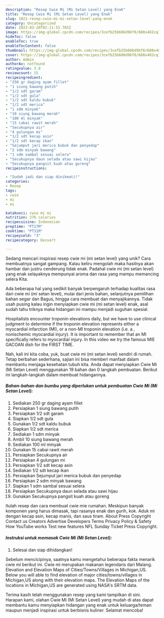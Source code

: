 ```yaml
---
description: "Resep Cwie Mi (Mi Setan Level) yang Enak"
title: "Resep Cwie Mi (Mi Setan Level) yang Enak"
slug: 1021-resep-cwie-mi-mi-setan-level-yang-enak
category: Uncategorized
date: 2023-03-20T02:11:53.765Z
image: https://img-global.cpcdn.com/recipes/3cefb25b606d9bf8/680x482cq70/cwie-mi-mi-setan-level-foto-resep-utama.jpg
hideToc: false
enableToc: true
enableTocContent: false
thumbnail: https://img-global.cpcdn.com/recipes/3cefb25b606d9bf8/680x482cq70/cwie-mi-mi-setan-level-foto-resep-utama.jpg
cover: https://img-global.cpcdn.com/recipes/3cefb25b606d9bf8/680x482cq70/cwie-mi-mi-setan-level-foto-resep-utama.jpg
author: Admin
authorAv: notfound
ratingvalue: 3.9
reviewcount: 15
recipeingredient:
- "250 gr daging ayam fillet"
- "1 siung bawang putih"
- "1/2 sdt garam"
- "1/2 sdt gula"
- "1/2 sdt kaldu bubuk"
- "1/2 sdt merica"
- "1 sdm minyak"
- "10 siung bawang merah"
- "100 ml minyak"
- "15 cabai rawit merah"
- "Secukupnya air"
- "4 gulungan mi"
- "1/2 sdt kecap asin"
- "1/2 sdt kecap ikan"
- "Sejumput jari merica bubuk dan penyedap"
- "2 sdm minyak bawang"
- "1 sdm sambal sesuai selera"
- "Secukupnya daun selada atau sawi hijau"
- "Secukupnya pangsit kuah atau goreng"
recipeinstructions:

- "Sudah jadi dan siap dinikmati!"
categories:
- Resep
tags:
- cwie
- mi
- mi

katakunci: cwie mi mi 
nutrition: 276 calories
recipecuisine: Indonesian
preptime: "PT17M"
cooktime: "PT31M"
recipeyield: "3"
recipecategory: Dessert

---
```





Sedang mencari inspirasi resep cwie mi (mi setan level) yang unik? Cara membuatnya sangat gampang. Kalau keliru mengolah maka hasilnya akan hambar dan justru cenderung tidak enak. Padahal cwie mi (mi setan level) yang enak selayaknya mempunyai aroma dan rasa yang mampu memancing selera Kita.





Ada beberapa hal yang sedikit banyak berpengaruh terhadap kualitas rasa dari cwie mi (mi setan level), mulai dari jenis bahan, selanjutnya pemilihan bahan segar dan Bagus, hingga cara membuat dan menyajikannya. Tidak usah pusing kalau ingin menyiapkan cwie mi (mi setan level) enak,      asal sudah tahu triknya maka hidangan ini mampu menjadi suguhan spesial.














Hospitalists encounter troponin elevations daily, but we have to use clinical judgment to determine if the troponin elevation represents either a myocardial infarction (MI), or a non-MI troponin elevation (i.e. a , nonischemic myocardial injury). It is important to remember that an MI specifically refers to myocardial injury. In this video we try the famous MIE GACOAN dish for the FIRST TIME.






Nah, kali ini kita coba, yuk, buat cwie mi (mi setan level) sendiri di rumah. Tetap berbahan sederhana, sajian ini bisa memberi manfaat dalam membantu menjaga kesehatan tubuh kita. Anda dapat menyiapkan Cwie Mi (Mi Setan Level) menggunakan 19 bahan dan 0 langkah pembuatan. Berikut ini langkah-langkah dalam membuat hidangannya.

<!--inarticleads1-->

##### Bahan-bahan dan bumbu yang diperlukan untuk pembuatan Cwie Mi (Mi Setan Level):

1. Sediakan 250 gr daging ayam fillet
1. Persiapkan 1 siung bawang putih
1. Persiapkan 1/2 sdt garam
1. Siapkan 1/2 sdt gula
1. Gunakan 1/2 sdt kaldu bubuk
1. Siapkan 1/2 sdt merica
1. Sediakan 1 sdm minyak
1. Ambil 10 siung bawang merah
1. Sediakan 100 ml minyak
1. Gunakan 15 cabai rawit merah
1. Persiapkan Secukupnya air
1. Persiapkan 4 gulungan mi
1. Persiapkan 1/2 sdt kecap asin
1. Sediakan 1/2 sdt kecap ikan
1. Persiapkan Sejumput jari merica bubuk dan penyedap
1. Persiapkan 2 sdm minyak bawang
1. Siapkan 1 sdm sambal sesuai selera
1. Persiapkan Secukupnya daun selada atau sawi hijau
1. Gunakan Secukupnya pangsit kuah atau goreng


Itulah resep dan cara membuat cwie mie rumahan. Meskipun banyak komponen yang harus dimasak, tapi rasanya enak dan gurih, kok. Aduk mi dengan kecap asin, kecap manis, dan saus tiram. About Press Copyright Contact us Creators Advertise Developers Terms Privacy Policy &amp; Safety How YouTube works Test new features NFL Sunday Ticket Press Copyright. 

<!--inarticleads2-->

##### Instruksi untuk memasak Cwie Mi (Mi Setan Level):


1. Selesai dan siap dihidangkan!

Sebelum mencicipinya, saatnya kamu mengetahui beberapa fakta menarik cwie mi berikut ini. Cwie mi merupakan makanan legendaris dari Malang. Elevation and Elevation Maps of Cities/Towns/Villages in Michigan,US. Below you will able to find elevation of major cities/towns/villages in Michigan,US along with their elevation maps. The Elevation Maps of the locations in Michigan,US are generated using NASA&#39;s SRTM data. 

Terima kasih telah menggunakan resep yang kami tampilkan di sini. Harapan kami, olahan Cwie Mi (Mi Setan Level) yang mudah di atas dapat membantu kamu menyiapkan hidangan yang enak untuk keluarga/teman maupun menjadi inspirasi untuk berbisnis kuliner. Selamat mencoba!
